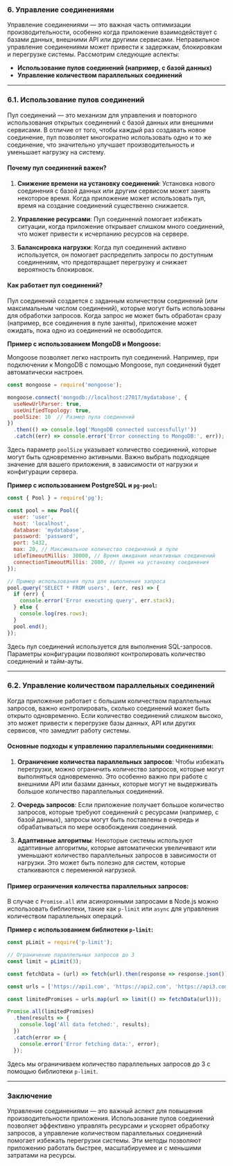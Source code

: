 ### 6. **Управление соединениями**

Управление соединениями — это важная часть оптимизации производительности, особенно когда приложение взаимодействует с базами данных, внешними API или другими сервисами. Неправильное управление соединениями может привести к задержкам, блокировкам и перегрузке системы. Рассмотрим следующие аспекты:

- **Использование пулов соединений (например, с базой данных)**
- **Управление количеством параллельных соединений**

---

### 6.1. **Использование пулов соединений**

Пул соединений — это механизм для управления и повторного использования открытых соединений с базой данных или внешними сервисами. В отличие от того, чтобы каждый раз создавать новое соединение, пул позволяет многократно использовать одно и то же соединение, что значительно улучшает производительность и уменьшает нагрузку на систему.

#### Почему пул соединений важен?

1. **Снижение времени на установку соединений**:
   Установка нового соединения с базой данных или другим сервисом может занять некоторое время. Когда приложение может использовать пул, время на создание соединений существенно снижается.

2. **Управление ресурсами**:
   Пул соединений помогает избежать ситуации, когда приложение открывает слишком много соединений, что может привести к исчерпанию ресурсов на сервере.

3. **Балансировка нагрузки**:
   Когда пул соединений активно используется, он помогает распределить запросы по доступным соединениям, что предотвращает перегрузку и снижает вероятность блокировок.

#### Как работает пул соединений?

Пул соединений создается с заданным количеством соединений (или максимальным числом соединений), которые могут быть использованы для обработки запросов. Когда запрос не может быть обработан сразу (например, все соединения в пуле заняты), приложение может ожидать, пока одно из соединений не освободится.

**Пример с использованием MongoDB и Mongoose:**

Mongoose позволяет легко настроить пул соединений. Например, при подключении к MongoDB с помощью Mongoose, пул соединений будет автоматически настроен.

```javascript
const mongoose = require('mongoose');

mongoose.connect('mongodb://localhost:27017/mydatabase', {
  useNewUrlParser: true,
  useUnifiedTopology: true,
  poolSize: 10  // Размер пула соединений
})
  .then(() => console.log('MongoDB connected successfully!'))
  .catch((err) => console.error('Error connecting to MongoDB:', err));
```

Здесь параметр `poolSize` указывает количество соединений, которые могут быть одновременно активными. Важно выбрать подходящее значение для вашего приложения, в зависимости от нагрузки и конфигурации сервера.

**Пример с использованием PostgreSQL и `pg-pool`:**

```javascript
const { Pool } = require('pg');

const pool = new Pool({
  user: 'user',
  host: 'localhost',
  database: 'mydatabase',
  password: 'password',
  port: 5432,
  max: 20, // Максимальное количество соединений в пуле
  idleTimeoutMillis: 30000, // Время ожидания неактивных соединений
  connectionTimeoutMillis: 2000, // Время на установку соединения
});

// Пример использования пула для выполнения запроса
pool.query('SELECT * FROM users', (err, res) => {
  if (err) {
    console.error('Error executing query', err.stack);
  } else {
    console.log(res.rows);
  }
  pool.end();
});
```

Здесь пул соединений используется для выполнения SQL-запросов. Параметры конфигурации позволяют контролировать количество соединений и тайм-ауты.

---

### 6.2. **Управление количеством параллельных соединений**

Когда приложение работает с большим количеством параллельных запросов, важно контролировать, сколько соединений может быть открыто одновременно. Если количество соединений слишком высоко, это может привести к перегрузке базы данных, API или других сервисов, что замедлит работу системы.

#### Основные подходы к управлению параллельными соединениями:

1. **Ограничение количества параллельных запросов**:
   Чтобы избежать перегрузки, можно ограничить количество запросов, которые могут выполняться одновременно. Это особенно важно при работе с внешними API или базами данных, которые могут не выдерживать большое количество параллельных соединений.

2. **Очередь запросов**:
   Если приложение получает большое количество запросов, которые требуют соединений с ресурсами (например, с базой данных), запросы могут быть поставлены в очередь и обрабатываться по мере освобождения соединений.

3. **Адаптивные алгоритмы**:
   Некоторые системы используют адаптивные алгоритмы, которые автоматически увеличивают или уменьшают количество параллельных запросов в зависимости от нагрузки. Это может быть полезно для систем, которые сталкиваются с переменной нагрузкой.

#### Пример ограничения количества параллельных запросов:

В случае с `Promise.all` или асинхронными запросами в Node.js можно использовать библиотеки, такие как `p-limit` или `async` для управления количеством параллельных операций.

**Пример с использованием библиотеки `p-limit`:**

```javascript
const pLimit = require('p-limit');

// Ограничение параллельных запросов до 3
const limit = pLimit(3);

const fetchData = (url) => fetch(url).then(response => response.json());

const urls = ['https://api1.com', 'https://api2.com', 'https://api3.com', 'https://api4.com'];

const limitedPromises = urls.map(url => limit(() => fetchData(url)));

Promise.all(limitedPromises)
  .then(results => {
    console.log('All data fetched:', results);
  })
  .catch(error => {
    console.error('Error fetching data:', error);
  });
```

Здесь мы ограничиваем количество параллельных запросов до 3 с помощью библиотеки `p-limit`.

---

### Заключение

Управление соединениями — это важный аспект для повышения производительности приложения. Использование пулов соединений позволяет эффективно управлять ресурсами и ускоряет обработку запросов, а управление количеством параллельных соединений помогает избежать перегрузки системы. Эти методы позволяют приложению работать быстрее, масштабируемее и с меньшими затратами на ресурсы.